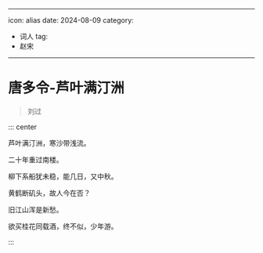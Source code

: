 
---
icon: alias
date: 2024-08-09
category:
  - 词人
tag:
  - 赵宋
---

# 唐多令-芦叶满汀洲

> 刘过

<!-- more -->




::: center 

芦叶满汀洲，寒沙带浅流。

二十年重过南楼。

柳下系船犹未稳，能几日，又中秋。

黄鹤断矶头，故人今在否？

旧江山浑是新愁。

欲买桂花同载酒，终不似，少年游。

:::